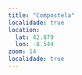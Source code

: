 ```yaml
---
title: "Compostela"
localidade: true
location:
  lat: 42.879
  lon: -8.544
zoom: 14
localidade: true
---
```

